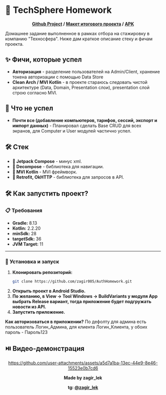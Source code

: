 # 🪩 TechSphere Homework

<div align="center"> 

**[Github Project](https://github.com/users/zagir005/projects/2) / [Макет итогового проекта](https://www.figma.com/design/yVwWM66nw4siaEgA5kgjsZ/Auth-Homework?node-id=2648-3654&t=x9ABKyCIjZIEuRuS-1) / [APK](https://github.com/zagir005/TechSphereHomework/releases/download/0.3/app-debug.apk)**

</div>
Домашнее задание выполненное в рамках отбора на стажировку в компанию "Техносфера". Ниже дам краткое описание стеку и фичам проекта. 

## ✨ Фичи, которые успел
- **Авторизация** - разделение пользователей на Admin/Client, хранение токена авторизации с помощью Data Store
- **Clean Arch / MVI Kotlin** - в проекте стараюсь следовать чистой архитектуре (Data, Domain, Presentation слои), presentation слой строю согласно MVI.

## 😬 Что не успел
- **Почти все (добавление компьютеров, тарифов, сессий, экспорт и импорт данных)** - Планировал сделать Base CRUD для всех экранов, для Computer и User модулей частично успел.

## 🛠️ Стек

- **🎨 Jetpack Compose** - минус xml.
- **📱 Decompose** - библиотека для навигации.
- **📱 MVI Kotlin** - MVI фреймворк.
- **🛜 Retrofit, OkHTTP** - библиотека для запросов в API.

## 🛠️ Как запустить проект?

### 📋 Требования

- **Gradle:** 8.13  
- **Kotlin:** 2.2.20  
- **minSdk:** 28  
- **targetSdk:** 36
- **JVM Target:** 11

---

### 🚀 Установка и запуск

1. **Клонировать репозиторий:**
   ```bash
   git clone https://github.com/zagir005/AuthHomework.git
   ```
2. **Открыть проект в Android Studio.**
3. **По желанию, в View -> Tool Windows -> BuildVariants у модуля App выбрать Release вариант, тогда приложение будет подгружать новости из API.**
3. **Запустить приложение.**

**Как авторизоваться в приложении?** По дефолту для админа есть пользователь Логин_Админа, для клиента Логин_Клиента, у обоих пароль - Пароль123

## ⏯️ Видео-демонстрация
<div align="center">

https://github.com/user-attachments/assets/a5d7a1ba-13ec-44e9-8e46-15523e0b7cd6

</div>

<div align="center">

**Made by zagir_lek**

</div>

<div align="center">
  
**tg: [@zagir_lek](https://t.me/zagir_lek)**

</div>
